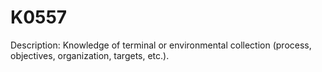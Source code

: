 # K0557
Description: Knowledge of terminal or environmental collection (process, objectives, organization, targets, etc.).
